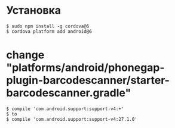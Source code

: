# Установка
    $ sudo npm install -g cordova@6
    $ cordova platform add android@6


# change "platforms/android/phonegap-plugin-barcodescanner/starter-barcodescanner.gradle"
    $ compile 'com.android.support:support-v4:+'  
    $ to  
    $ compile 'com.android.support:support-v4:27.1.0'

